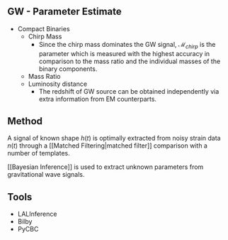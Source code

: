 ## GW - Parameter Estimate

- Compact Binaries
	- Chirp Mass
		- Since the chirp mass dominates the GW signal, $\mathcal{M}_{chirp}$ is the parameter which is measured with the highest accuracy in comparison to the mass ratio and the individual masses of the binary components.
	- Mass Ratio
	- Luminosity distance
		- The redshift of GW source can be obtained independently via extra information from EM counterparts.

## Method

A signal of known shape $h(t)$ is optimally extracted from noisy strain data $n(t)$ through a [[Matched Filtering|matched filter]] comparison with a number of templates.

[[Bayesian Inference]] is used to extract unknown parameters from gravitational wave signals.

## Tools

- LALInference
- Bilby
- PyCBC
